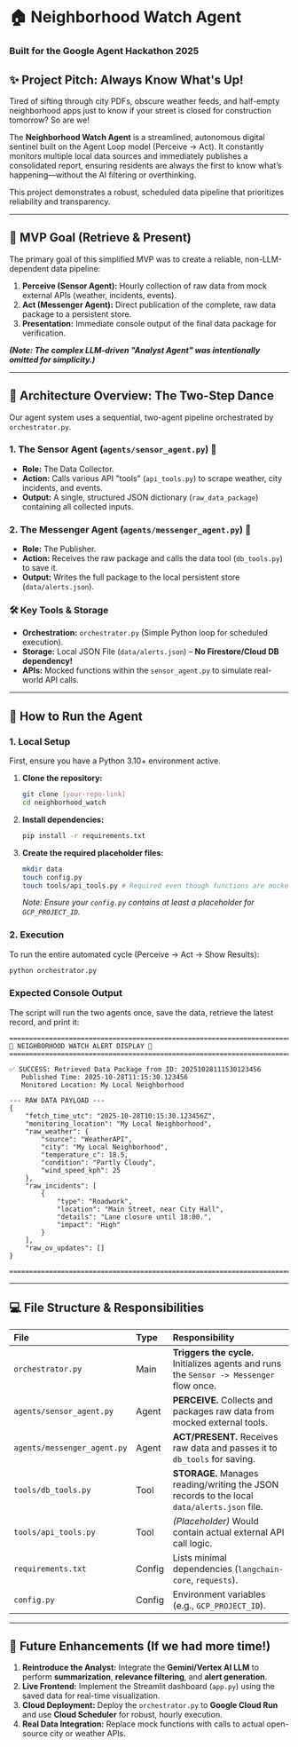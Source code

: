 # 🏠 Neighborhood Watch Agent

### Built for the Google Agent Hackathon 2025 

[](https://opensource.org/licenses/MIT)
[](https://www.python.org/downloads/)
[](https://www.google.com/search?q=https://github.com/your-repo-link)

## ✨ Project Pitch: Always Know What's Up\!

Tired of sifting through city PDFs, obscure weather feeds, and half-empty neighborhood apps just to know if your street is closed for construction tomorrow? So are we\!

The **Neighborhood Watch Agent** is a streamlined, autonomous digital sentinel built on the Agent Loop model (Perceive $\rightarrow$ Act). It constantly monitors multiple local data sources and immediately publishes a consolidated report, ensuring residents are always the first to know what’s happening—without the AI filtering or overthinking.

This project demonstrates a robust, scheduled data pipeline that prioritizes reliability and transparency.

-----

## 🎯 MVP Goal (Retrieve & Present)

The primary goal of this simplified MVP was to create a reliable, non-LLM-dependent data pipeline:

1.  **Perceive (Sensor Agent):** Hourly collection of raw data from mock external APIs (weather, incidents, events).
2.  **Act (Messenger Agent):** Direct publication of the complete, raw data package to a persistent store.
3.  **Presentation:** Immediate console output of the final data package for verification.

***(Note: The complex LLM-driven "Analyst Agent" was intentionally omitted for simplicity.)***

-----

## 🤖 Architecture Overview: The Two-Step Dance

Our agent system uses a sequential, two-agent pipeline orchestrated by `orchestrator.py`.

### 1\. The Sensor Agent (`agents/sensor_agent.py`) 📡

  * **Role:** The Data Collector.
  * **Action:** Calls various API "tools" (`api_tools.py`) to scrape weather, city incidents, and events.
  * **Output:** A single, structured JSON dictionary (`raw_data_package`) containing all collected inputs.

### 2\. The Messenger Agent (`agents/messenger_agent.py`) 📢

  * **Role:** The Publisher.
  * **Action:** Receives the raw package and calls the data tool (`db_tools.py`) to save it.
  * **Output:** Writes the full package to the local persistent store (`data/alerts.json`).

### 🛠️ Key Tools & Storage

  * **Orchestration:** `orchestrator.py` (Simple Python loop for scheduled execution).
  * **Storage:** Local JSON File (`data/alerts.json`) – **No Firestore/Cloud DB dependency\!**
  * **APIs:** Mocked functions within the `sensor_agent.py` to simulate real-world API calls.

-----

## 🚀 How to Run the Agent

### 1\. Local Setup

First, ensure you have a Python 3.10+ environment active.

1.  **Clone the repository:**

    ```bash
    git clone [your-repo-link]
    cd neighborhood_watch
    ```

2.  **Install dependencies:**

    ```bash
    pip install -r requirements.txt
    ```

3.  **Create the required placeholder files:**

    ```bash
    mkdir data
    touch config.py
    touch tools/api_tools.py # Required even though functions are mocked in sensor_agent.py
    ```

    *Note: Ensure your `config.py` contains at least a placeholder for `GCP_PROJECT_ID`.*

### 2\. Execution

To run the entire automated cycle (Perceive $\rightarrow$ Act $\rightarrow$ Show Results):

```bash
python orchestrator.py
```

### Expected Console Output

The script will run the two agents once, save the data, retrieve the latest record, and print it:

```
================================================================================
📢 NEIGHBORHOOD WATCH ALERT DISPLAY 📢
================================================================================

✅ SUCCESS: Retrieved Data Package from ID: 20251028111530123456
   Published Time: 2025-10-28T11:15:30.123456
   Monitored Location: My Local Neighborhood

--- RAW DATA PAYLOAD ---
{
    "fetch_time_utc": "2025-10-28T10:15:30.123456Z",
    "monitoring_location": "My Local Neighborhood",
    "raw_weather": {
        "source": "WeatherAPI",
        "city": "My Local Neighborhood",
        "temperature_c": 18.5,
        "condition": "Partly Cloudy",
        "wind_speed_kph": 25
    },
    "raw_incidents": [
        {
            "type": "Roadwork",
            "location": "Main Street, near City Hall",
            "details": "Lane closure until 18:00.",
            "impact": "High"
        }
    ],
    "raw_ov_updates": []
}

================================================================================
```

-----

## 💻 File Structure & Responsibilities

| File | Type | Responsibility |
| :--- | :--- | :--- |
| `orchestrator.py` | Main | **Triggers the cycle.** Initializes agents and runs the `Sensor -> Messenger` flow once. |
| `agents/sensor_agent.py` | Agent | **PERCEIVE.** Collects and packages raw data from mocked external tools. |
| `agents/messenger_agent.py` | Agent | **ACT/PRESENT.** Receives raw data and passes it to `db_tools` for saving. |
| `tools/db_tools.py` | Tool | **STORAGE.** Manages reading/writing the JSON records to the local `data/alerts.json` file. |
| `tools/api_tools.py` | Tool | *(Placeholder)* Would contain actual external API call logic. |
| `requirements.txt` | Config | Lists minimal dependencies (`langchain-core`, `requests`). |
| `config.py` | Config | Environment variables (e.g., `GCP_PROJECT_ID`). |

-----

## 🔮 Future Enhancements (If we had more time\!)

1.  **Reintroduce the Analyst:** Integrate the **Gemini/Vertex AI LLM** to perform **summarization**, **relevance filtering**, and **alert generation**.
2.  **Live Frontend:** Implement the Streamlit dashboard (`app.py`) using the saved data for real-time visualization.
3.  **Cloud Deployment:** Deploy the `orchestrator.py` to **Google Cloud Run** and use **Cloud Scheduler** for robust, hourly execution.
4.  **Real Data Integration:** Replace mock functions with calls to actual open-source city or weather APIs.
